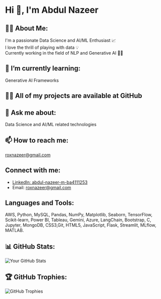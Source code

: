 # Hi 👋, I'm Abdul Nazeer

## 👨‍💻 About Me:
I'm a passionate Data Science and AI/ML Enthusiast 📈  
I love the thrill of playing with data 💡  
Currently working in the field of NLP and Generative AI 🤖🧠  

## 🌱 I’m currently learning:
Generative AI Frameworks

## 👨‍💻 All of my projects are available at GitHub

## 💬 Ask me about:
Data Science and AI/ML related technologies

## 📫 How to reach me:
[roxnazeer@gmail.com](mailto:roxnazeer@gmail.com)

## Connect with me:
- [LinkedIn: abdul-nazeer-m-ba4111253](https://www.linkedin.com/in/abdul-nazeer-m-ba4111253)
- Email: roxnazeer@gmail.com

## Languages and Tools:
AWS, Python, MySQL, Pandas, NumPy, Matplotlib, Seaborn, TensorFlow, Scikit-learn, Power BI, Tableau, Gemini, Azure, LangChain, Bootstrap, C, Jupyter, MongoDB, CSS3,Git, HTML5, JavaScript, Flask, Streamlit, MLflow, MATLAB.

## 📊 GitHub Stats:
![Your GitHub Stats](https://github-readme-stats.vercel.app/api?username=iunnati31&show_icons=true)

## 🏆 GitHub Trophies:
![GitHub Trophies](https://github-profile-trophy.vercel.app/?username=iunnati31)

